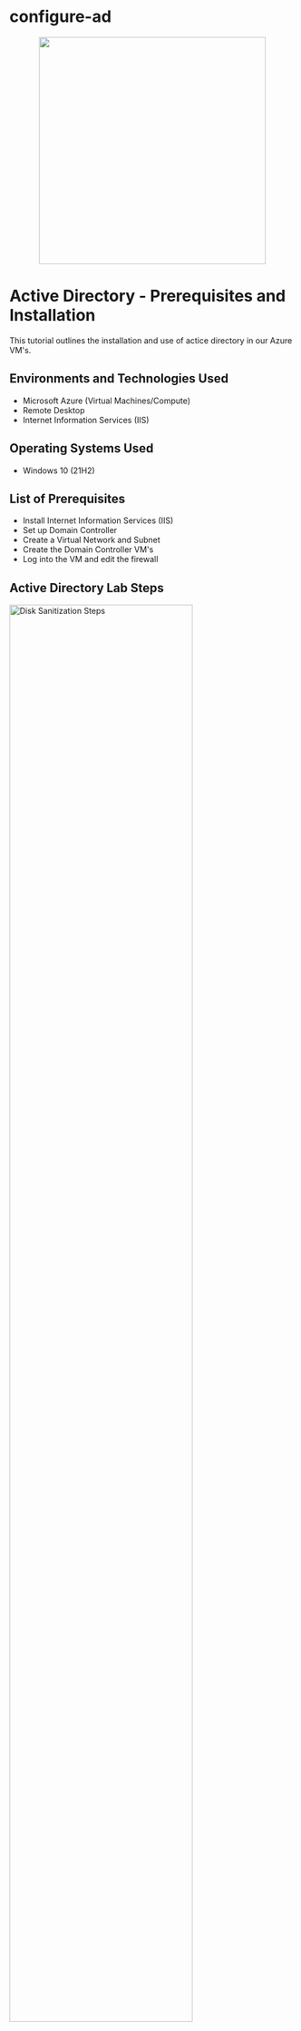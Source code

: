 # configure-ad
<p align="center">
<img src="https://i.imgur.com/g4LY2yK.png" width="400"/> 
</p>

<h1>Active Directory - Prerequisites and Installation</h1>
This tutorial outlines the installation and use of actice directory in our Azure VM's.<br />

<h2>Environments and Technologies Used</h2>

- Microsoft Azure (Virtual Machines/Compute)
- Remote Desktop
- Internet Information Services (IIS)

<h2>Operating Systems Used </h2>

- Windows 10</b> (21H2)

<h2>List of Prerequisites</h2>

- Install Internet Information Services (IIS)
- Set up Domain Controller
- Create a Virtual Network and Subnet
- Create the Domain Controller VM's
- Log into the VM and edit the firewall

<h2>Active Directory Lab Steps</h2>

<p>
<img src="https://i.imgur.com/NAMjqa1.png" height="80%" width="80%" alt="Disk Sanitization Steps"/>
</p>
<p>
This diagram above is the easiest way to show  what I created as far as my client-1 and how it will be communicating with the domain controller. I also went in and created my rescourse groups along with a virtual network and subnet that will be show in the next slides.
</p>
<br />

<p>
<img src="https://i.imgur.com/XOkkW9G.png" height="80%" width="80%" alt="Disk Sanitization Steps"/>
</p>
<p>
Here we can see that I successfully created my domain controller and set it up properly allowing me to use Server Manager. In here is where I can make changes to the firewall and also change client-1 and change the IP to point to my domain controller.
</p>
<br />

<p>
<img src="https://i.imgur.com/DJmEXEB.png" height="80%" width="80%" alt="Disk Sanitization Steps"/>
</p>
<p>
Lorem ipsum dolor sit amet, consectetur adipiscing elit, sed do eiusmod tempor incididunt ut labore et dolore magna aliqua. Ut enim ad minim veniam, quis nostrud exercitation ullamco laboris nisi ut aliquip ex ea commodo consequat. Duis aute irure dolor in reprehenderit in voluptate velit esse cillum dolore eu fugiat nulla pariatur.
</p>
<br />
